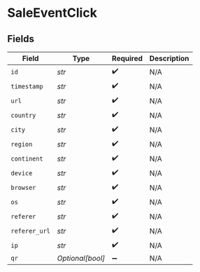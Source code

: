 # SaleEventClick


## Fields

| Field              | Type               | Required           | Description        |
| ------------------ | ------------------ | ------------------ | ------------------ |
| `id`               | *str*              | :heavy_check_mark: | N/A                |
| `timestamp`        | *str*              | :heavy_check_mark: | N/A                |
| `url`              | *str*              | :heavy_check_mark: | N/A                |
| `country`          | *str*              | :heavy_check_mark: | N/A                |
| `city`             | *str*              | :heavy_check_mark: | N/A                |
| `region`           | *str*              | :heavy_check_mark: | N/A                |
| `continent`        | *str*              | :heavy_check_mark: | N/A                |
| `device`           | *str*              | :heavy_check_mark: | N/A                |
| `browser`          | *str*              | :heavy_check_mark: | N/A                |
| `os`               | *str*              | :heavy_check_mark: | N/A                |
| `referer`          | *str*              | :heavy_check_mark: | N/A                |
| `referer_url`      | *str*              | :heavy_check_mark: | N/A                |
| `ip`               | *str*              | :heavy_check_mark: | N/A                |
| `qr`               | *Optional[bool]*   | :heavy_minus_sign: | N/A                |